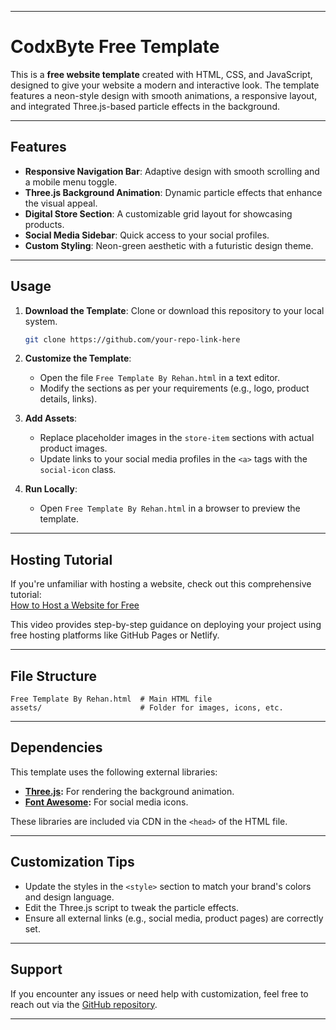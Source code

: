 

---

# CodxByte Free Template

This is a **free website template** created with HTML, CSS, and JavaScript, designed to give your website a modern and interactive look. The template features a neon-style design with smooth animations, a responsive layout, and integrated Three.js-based particle effects in the background.

---

## Features

- **Responsive Navigation Bar**: Adaptive design with smooth scrolling and a mobile menu toggle.
- **Three.js Background Animation**: Dynamic particle effects that enhance the visual appeal.
- **Digital Store Section**: A customizable grid layout for showcasing products.
- **Social Media Sidebar**: Quick access to your social profiles.
- **Custom Styling**: Neon-green aesthetic with a futuristic design theme.

---

## Usage

1. **Download the Template**: Clone or download this repository to your local system.

   ```bash
   git clone https://github.com/your-repo-link-here
   ```

2. **Customize the Template**:
   - Open the file `Free Template By Rehan.html` in a text editor.
   - Modify the sections as per your requirements (e.g., logo, product details, links).

3. **Add Assets**:
   - Replace placeholder images in the `store-item` sections with actual product images.
   - Update links to your social media profiles in the `<a>` tags with the `social-icon` class.

4. **Run Locally**:
   - Open `Free Template By Rehan.html` in a browser to preview the template.

---

## Hosting Tutorial

If you're unfamiliar with hosting a website, check out this comprehensive tutorial:  
[How to Host a Website for Free](https://www.youtube.com/watch?v=-XiKp-3yueM)  

This video provides step-by-step guidance on deploying your project using free hosting platforms like GitHub Pages or Netlify.

---

## File Structure

```
Free Template By Rehan.html  # Main HTML file
assets/                      # Folder for images, icons, etc.
```

---

## Dependencies

This template uses the following external libraries:
- **[Three.js](https://threejs.org/):** For rendering the background animation.
- **[Font Awesome](https://fontawesome.com/):** For social media icons.

These libraries are included via CDN in the `<head>` of the HTML file.

---

## Customization Tips

- Update the styles in the `<style>` section to match your brand's colors and design language.
- Edit the Three.js script to tweak the particle effects.
- Ensure all external links (e.g., social media, product pages) are correctly set.

---

## Support

If you encounter any issues or need help with customization, feel free to reach out via the [GitHub repository](https://github.com/your-repo-link-here/issues).

---
